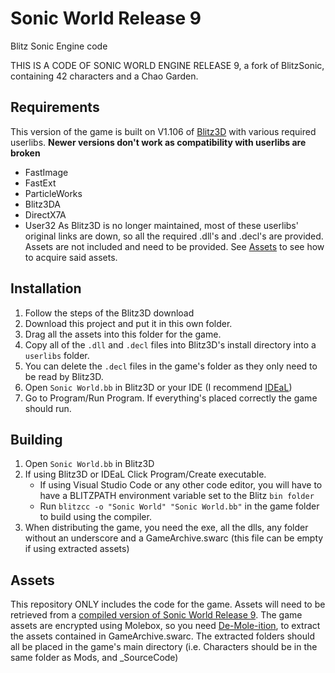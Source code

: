 # Sonic World Release 9
Blitz Sonic Engine code

THIS IS A CODE OF SONIC WORLD ENGINE RELEASE 9, a fork of BlitzSonic, containing 42 characters and a Chao Garden.
## Requirements
This version of the game is built on V1.106 of [Blitz3D](https://www.blitzcoder.org/forum/downloads.php) with various required userlibs.
**Newer versions don't work as compatibility with userlibs are broken**
- FastImage
- FastExt
- ParticleWorks
- Blitz3DA
- DirectX7A
- User32
As Blitz3D is no longer maintained, most of these userlibs' original links are down, so all the required .dll's and .decl's are provided.
Assets are not included and need to be provided. See [Assets](Assets) to see how to acquire said assets.
## Installation
1. Follow the steps of the Blitz3D download
2. Download this project and put it in this own folder.
3. Drag all the assets into this folder for the game.
4. Copy all of the `.dll` and `.decl` files into Blitz3D's install directory into a `userlibs` folder.
5. You can delete the `.decl` files in the game's folder as they only need to be read by Blitz3D.
6. Open `Sonic World.bb` in Blitz3D or your IDE (I recommend [IDEaL](http://www.fungamesfactory.com/download.php?get=IDEalSetup_0.8.87.exe))
7. Go to Program/Run Program. If everything's placed correctly the game should run.

## Building
1. Open `Sonic World.bb` in Blitz3D
2. If using Blitz3D or IDEaL Click Program/Create executable.
    * If using Visual Studio Code or any other code editor, you will have to have a BLITZPATH environment variable set to the Blitz `bin folder`
    * Run ```blitzcc -o "Sonic World" "Sonic World.bb"``` in the game folder to build using the compiler.
3. When distributing the game, you need the exe, all the dlls, any folder without an underscore and a GameArchive.swarc (this file can be empty if using extracted assets)

## Assets
This repository ONLY includes the code for the game. Assets will need to be retrieved from a [compiled version of Sonic World Release 9](https://www.mediafire.com/file/jo038klpjdu3c6c/Sonic_World_Release_9.zip/file).
The game assets are encrypted using Molebox, so you need [De-Mole-ition](https://lifeinhex.com/updated-molebox-unpacker/), to extract the assets contained in GameArchive.swarc.
The extracted folders should all be placed in the game's main directory (i.e. Characters should be in the same folder as Mods, and _SourceCode)

